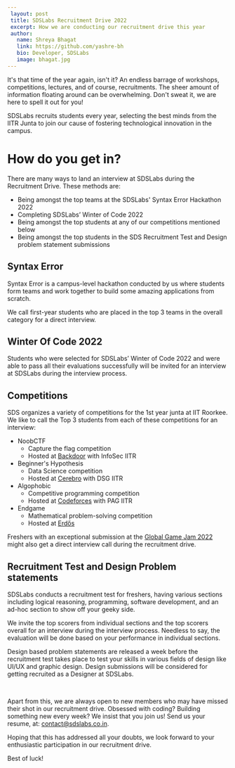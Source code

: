 ```yaml
---
 layout: post
 title: SDSLabs Recruitment Drive 2022
 excerpt: How we are conducting our recruitment drive this year
 author:
   name: Shreya Bhagat
   link: https://github.com/yashre-bh
   bio: Developer, SDSLabs
   image: bhagat.jpg
---
```

It's that time of the year again, isn't it? An endless barrage of workshops, competitions, lectures, and of course, recruitments. The sheer amount of information floating around can be overwhelming. Don't sweat it, we are here to spell it out for you!

SDSLabs recruits students every year, selecting the best minds from the IITR Junta to join our cause of fostering technological innovation in the campus.

# How do you get in?

There are many ways to land an interview at SDSLabs during the Recruitment Drive. These methods are:

* Being amongst the top teams at the SDSLabs' Syntax Error Hackathon 2022
* Completing SDSLabs’ Winter of Code 2022
* Being amongst the top students at any of our competitions mentioned below
* Being amongst the top students in the SDS Recruitment Test and Design problem statement submissions

## Syntax Error

Syntax Error is a campus-level hackathon conducted by us where students form teams and work together to build some amazing applications from scratch.

We call first-year students who are placed in the top 3 teams in the overall category for a direct interview.

## Winter Of Code 2022

Students who were selected for SDSLabs’ Winter of Code 2022 and were able to pass all their evaluations successfully will be invited for an interview at SDSLabs during the interview process.


## Competitions

SDS organizes a variety of competitions for the 1st year junta at IIT Roorkee. We like to call the Top 3 students from each of these competitions for an interview:

* NoobCTF
  * Capture the flag competition
  * Hosted at [Backdoor](https://backdoor.sdslabs.co/) with InfoSec IITR
* Beginner's Hypothesis
  * Data Science competition
  * Hosted at [Cerebro](https://cerebro.sdslabs.co/) with DSG IITR
* Algophobic
  * Competitive programming competition
  * Hosted at [Codeforces](https://codeforces.com/) with PAG IITR
* Endgame
  * Mathematical problem-solving competition
  * Hosted at [Erdős](https://erdos.sdslabs.co/)

Freshers with an exceptional submission at the [Global Game Jam 2022](https://globalgamejam.org/2022/jam-sites/sdslabs) might also get a direct interview call during the recruitment drive.

## Recruitment Test and Design Problem statements

SDSLabs conducts a recruitment test for freshers, having various sections including logical reasoning, programming, software development, and an ad-hoc section to show off your geeky side.

We invite the top scorers from individual sections and the top scorers overall for an interview during the interview process. Needless to say, the evaluation will be done based on your performance in individual sections.

Design based problem statements are released a week before the recruitment test takes place to test your skills in various fields of design like UI/UX and graphic design. Design submissions will be considered for getting recruited as a Designer at SDSLabs.  

<br />

Apart from this, we are always open to new members who may have missed their shot in our recruitment drive. Obsessed with coding? Building something new every week? We insist that you join us! Send us your resume, at: [contact@sdslabs.co.in](mailto:contact@sdslabs.co.in).


Hoping that this has addressed all your doubts, we look forward to your enthusiastic participation in our recruitment drive. 

Best of luck!